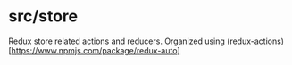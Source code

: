 # src/store

Redux store related actions and reducers.  Organized using 
(redux-actions)[https://www.npmjs.com/package/redux-auto]

